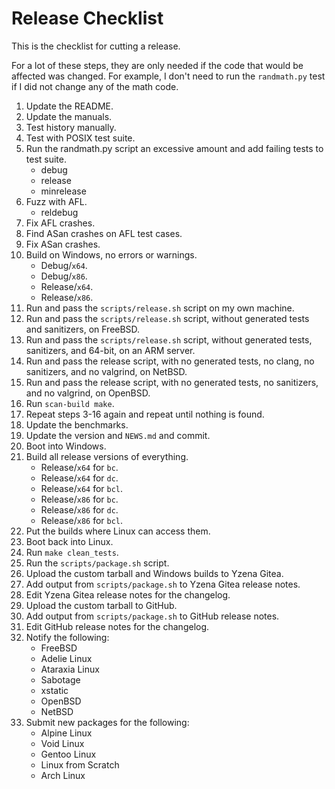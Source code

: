 # Release Checklist

This is the checklist for cutting a release.

For a lot of these steps, they are only needed if the code that would be
affected was changed. For example, I don't need to run the `randmath.py`
test if I did not change any of the math code.

1.	Update the README.
2.	Update the manuals.
3.	Test history manually.
4.	Test with POSIX test suite.
5.	Run the randmath.py script an excessive amount and add failing tests to
	test suite.
	* debug
	* release
	* minrelease
6.	Fuzz with AFL.
	* reldebug
7.	Fix AFL crashes.
8.	Find ASan crashes on AFL test cases.
9.	Fix ASan crashes.
10.	Build on Windows, no errors or warnings.
	* Debug/`x64`.
	* Debug/`x86`.
	* Release/`x64`.
	* Release/`x86`.
11.	Run and pass the `scripts/release.sh` script on my own machine.
12.	Run and pass the `scripts/release.sh` script, without generated tests and
	sanitizers, on FreeBSD.
13.	Run and pass the `scripts/release.sh` script, without generated tests,
	sanitizers, and 64-bit, on an ARM server.
14.	Run and pass the release script, with no generated tests, no clang, no
	sanitizers, and no valgrind, on NetBSD.
15.	Run and pass the release script, with no generated tests, no sanitizers, and
	no valgrind, on OpenBSD.
16.	Run `scan-build make`.
17.	Repeat steps 3-16 again and repeat until nothing is found.
18.	Update the benchmarks.
19.	Update the version and `NEWS.md` and commit.
20. Boot into Windows.
21. Build all release versions of everything.
	* Release/`x64` for `bc`.
	* Release/`x64` for `dc`.
	* Release/`x64` for `bcl`.
	* Release/`x86` for `bc`.
	* Release/`x86` for `dc`.
	* Release/`x86` for `bcl`.
22.	Put the builds where Linux can access them.
23. Boot back into Linux.
24.	Run `make clean_tests`.
25.	Run the `scripts/package.sh` script.
26.	Upload the custom tarball and Windows builds to Yzena Gitea.
27.	Add output from `scripts/package.sh` to Yzena Gitea release notes.
28.	Edit Yzena Gitea release notes for the changelog.
29.	Upload the custom tarball to GitHub.
30.	Add output from `scripts/package.sh` to GitHub release notes.
31.	Edit GitHub release notes for the changelog.
32.	Notify the following:
	* FreeBSD
	* Adelie Linux
	* Ataraxia Linux
	* Sabotage
	* xstatic
	* OpenBSD
	* NetBSD
33.	Submit new packages for the following:
	* Alpine Linux
	* Void Linux
	* Gentoo Linux
	* Linux from Scratch
	* Arch Linux
